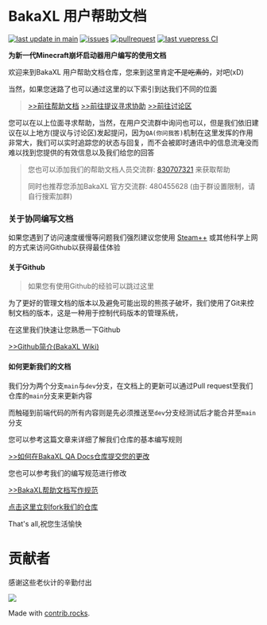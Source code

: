 # BakaXL 用户帮助文档

[![last update in main](https://img.shields.io/github/last-commit/BakaXL-Support/BakaXL-QA-docs)](https://github.com/BakaXL-Support/BakaXL-QA-docs/commits/main)  [![issues](https://img.shields.io/github/issues/BakaXL-Support/BakaXL-QA-docs)](https://github.com/BakaXL-Support/BakaXL-QA-docs/issues)  [![pullrequest](https://img.shields.io/github/issues-pr/BakaXL-Support/BakaXL-QA-docs)](https://github.com/BakaXL-Support/BakaXL-QA-docs/pulls)  [![last vuepress CI](https://img.shields.io/github/workflow/status/BakaXL-Support/BakaXL-QA-docs/Push2update-Website)](https://github.com/BakaXL-Support/BakaXL-QA-docs/actions)

**为新一代Minecraft崩坏启动器用户编写的使用文档**

欢迎来到BakaXL 用户帮助文档仓库，您来到这里肯定<del>不是吃素的</del>，对吧(xD)

当然，如果您迷路了也可以通过这里的以下索引到达我们不同的位面

> [>>前往帮助文档](https://bakaxl.ml) 		 [>>前往提议寻求协助](https://github.com/BakaXL-Support/BakaXL-QA-docs/issues) 		[>>前往讨论区](https://github.com/BakaXL-Support/BakaXL-QA-docs/discussions)

您可以在以上位面寻求帮助，当然，在用户交流群中询问也可以，但是我们依旧建议在以上地方(提议与讨论区)发起提问，因为`QA(你问我答)`机制在这里发挥的作用非常大，我们可以实时追踪您的状态与回复，而不会被即时通讯中的信息流淹没而难以找到您提供的有效信息以及我们给您的回答

> 您也可以添加我们的帮助文档人员交流群: [830707321](https://jq.qq.com/?_wv=1027&k=G8opTejz) 来获取帮助
>
> 同时也推荐您添加BakaXL 官方交流群: 480455628 (由于群设置限制，请自行搜索加群)



### 关于协同编写文档

如果您遇到了访问速度缓慢等问题我们强烈建议您使用 [Steam++](https://steampp.net/) 或其他科学上网的方式来访问Github以获得最佳体验

#### 关于Github

> 如果您有使用Github的经验可以跳过这里

为了更好的管理文档的版本以及避免可能出现的熊孩子破坏，我们使用了Git来控制文档的版本，这是一种用于控制代码版本的管理系统，

在这里我们快速让您熟悉一下Github

[>>Github简介(BakaXL Wiki)](https://github.com/BakaXL-Support/BakaXL-QA-docs/wiki/%E5%85%B3%E4%BA%8EGithub)



#### 如何更新我们的文档

我们分为两个分支`main`与`dev`分支，在文档上的更新可以通过Pull request至我们仓库的`main`分支来更新内容

而触碰到前端代码的所有内容则是先必须推送至`dev`分支经测试后才能合并至`main`分支

您可以参考这篇文章来详细了解我们仓库的基本编写规则

[>>如何在BakaXL QA Docs仓库提交您的更改](https://github.com/BakaXL-Support/BakaXL-QA-docs/wiki/%E5%A6%82%E4%BD%95%E5%9C%A8BakaXL-QA-Docs%E4%BB%93%E5%BA%93%E6%8F%90%E4%BA%A4%E6%82%A8%E7%9A%84%E6%9B%B4%E6%94%B9)

您也可以参考我们的编写规范进行修改

[>>BakaXL帮助文档写作规范](null)



[点击这里立刻fork我们的仓库](https://github.com/BakaXL-Support/BakaXL-QA-docs/fork)

That's all,祝您生活愉快



# 贡献者

<!-- 图片更新需要时间，没有出来稍安勿躁 -->

感谢这些老伙计的辛勤付出

[![](https://contrib.rocks/image?repo=BakaXL-Support/BakaXL-QA-docs)](https://github.com/BakaXL-Support/BakaXL-QA-docs/graphs/contributors)

Made with [contrib.rocks](https://contrib.rocks).
